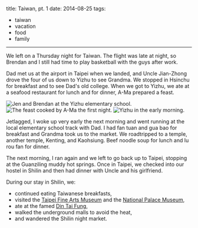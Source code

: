 title: Taiwan, pt. 1
date: 2014-08-25
tags:
- taiwan
- vacation
- food
- family
---

We left on a Thursday night for Taiwan. The flight was late at night, so Brendan and I still had time to play basketball with the guys after work.

Dad met us at the airport in Taipei when we landed, and Uncle Jian-Zhong drove the four of us down to Yizhu to see Grandma. We stopped in Hsinchu for breakfast and to see Dad's old college. When we got to Yizhu, we ate at a seafood restaurant for lunch and for dinner, A-Ma prepared a feast.

![Jen and Brendan at the Yizhu elementary school.](https://dl.dropbox.com/u/4291520/journal-images/taiwan-yizhu-1.jpg)
![The feast cooked by A-Ma the first night.](https://dl.dropbox.com/u/4291520/journal-images/taiwan-yizhu-2.jpg)
![Yizhu in the early morning.](https://dl.dropbox.com/u/4291520/journal-images/taiwan-yizhu-3.jpg)

Jetlagged, I woke up very early the next morning and went running at the local elementary school track with Dad. I had fan tuan and gua bao for breakfast and Grandma took us to the market. We roadtripped to a temple, another temple, Kenting, and Kaohsiung. Beef noodle soup for lunch and lu rou fan for dinner.

The next morning, I ran again and we left to go back up to Taipei, stopping at the Guanziling muddy hot springs. Once in Taipei, we checked into our hostel in Shilin and then had dinner with Uncle and his girlfriend.

During our stay in Shilin, we:

- continued eating Taiwanese breakfasts,
- visited the [Taipei Fine Arts Museum](http://www.tfam.museum/Index.aspx?ddlLang=en-us) and the [National Palace Museum](http://www.npm.gov.tw/en/),
- ate at the famed [Din Tai Fung](http://en.wikipedia.org/wiki/Din_Tai_Fung),
- walked the underground malls to avoid the heat,
- and wandered the Shilin night market.
